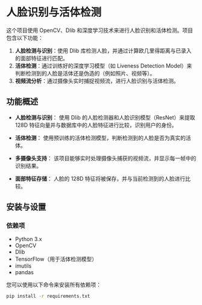 # 人脸识别与活体检测

这个项目使用 OpenCV、Dlib 和深度学习技术来进行人脸识别和活体检测。项目包含以下功能：

1. **人脸检测与识别**：使用 Dlib 库检测人脸，并通过计算欧几里得距离与已录入的面部特征进行匹配。
2. **活体检测**：通过训练好的深度学习模型（如 Liveness Detection Model）来判断检测到的人脸是活体还是伪造的（例如照片、视频等）。
3. **视频流分析**：通过摄像头实时捕捉视频流，进行人脸识别与活体检测。

## 功能概述

- **人脸检测与识别**：
  使用 Dlib 的人脸检测器和人脸识别模型（ResNet）来提取 128D 特征向量并与数据库中的人脸特征进行比较，识别用户的身份。

- **活体检测**：
  使用预训练的活体检测模型，判断检测到的人脸是否为真实的活体。

- **多摄像头支持**：
  该项目能够实时处理摄像头捕获的视频流，并显示每一帧中的识别结果。

- **面部特征存储**：
  人脸的 128D 特征将被保存，并与当前检测到的人脸进行比较。

## 安装与设置

### 依赖项

- Python 3.x
- OpenCV
- Dlib
- TensorFlow（用于活体检测模型）
- imutils
- pandas

您可以使用以下命令来安装所有依赖项：

```bash
pip install -r requirements.txt
